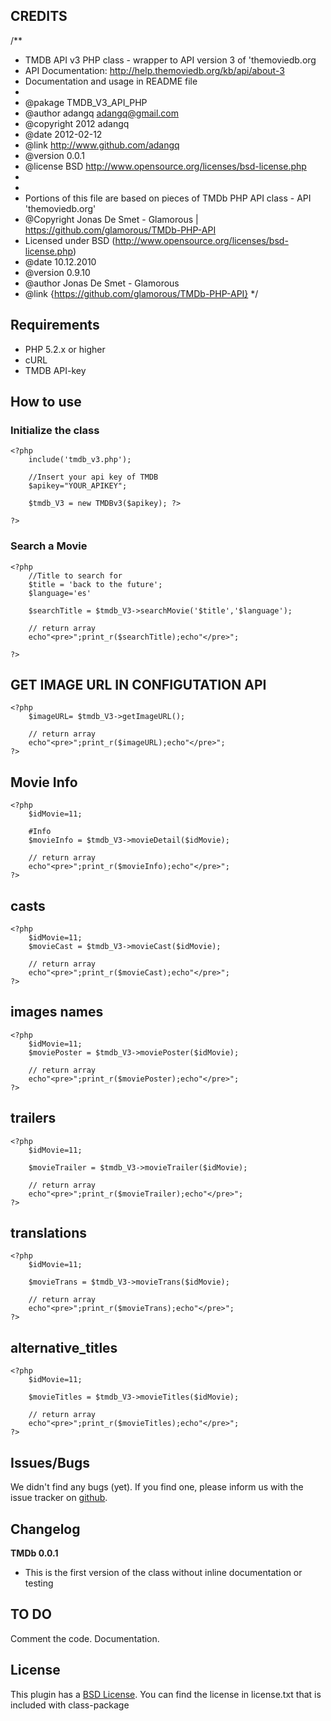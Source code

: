 ## CREDITS  ##

/**
* TMDB API v3 PHP class - wrapper to API version 3 of 'themoviedb.org
* API Documentation: http://help.themoviedb.org/kb/api/about-3
* Documentation and usage in README file
*
* @pakage TMDB_V3_API_PHP
* @author adangq <adangq@gmail.com>
* @copyright 2012 adangq
* @date 2012-02-12
* @link http://www.github.com/adangq
* @version 0.0.1
* @license BSD http://www.opensource.org/licenses/bsd-license.php
*
*
* Portions of this file are based on pieces of TMDb PHP API class - API 'themoviedb.org'
* @Copyright Jonas De Smet - Glamorous | https://github.com/glamorous/TMDb-PHP-API
* Licensed under BSD (http://www.opensource.org/licenses/bsd-license.php)
* @date 10.12.2010
* @version 0.9.10
* @author Jonas De Smet - Glamorous
* @link {https://github.com/glamorous/TMDb-PHP-API}
*/





## Requirements ##

- PHP 5.2.x or higher
- cURL
- TMDB API-key

## How to use ##

### Initialize the class ###

    <?php
	    include('tmdb_v3.php');
	    
		//Insert your api key of TMDB    
		$apikey="YOUR_APIKEY";

		$tmdb_V3 = new TMDBv3($apikey);	?>

	?>

### Search a Movie ###

    <?php
		//Title to search for
		$title = 'back to the future';
		$language='es'

		$searchTitle = $tmdb_V3->searchMovie('$title','$language');

		// return array
		echo"<pre>";print_r($searchTitle);echo"</pre>";

    ?>


## GET IMAGE URL IN CONFIGUTATION API ##
	<?php
		$imageURL= $tmdb_V3->getImageURL();

		// return array
		echo"<pre>";print_r($imageURL);echo"</pre>";
	?>

## Movie Info  ##

	<?php
		$idMovie=11;

		#Info
		$movieInfo = $tmdb_V3->movieDetail($idMovie);

		// return array
		echo"<pre>";print_r($movieInfo);echo"</pre>";
	?>

## casts ##
	<?php
		$idMovie=11;
		$movieCast = $tmdb_V3->movieCast($idMovie);
	
		// return array
		echo"<pre>";print_r($movieCast);echo"</pre>";
	?>

## images names ##
	<?php
		$idMovie=11;
		$moviePoster = $tmdb_V3->moviePoster($idMovie);

		// return array
		echo"<pre>";print_r($moviePoster);echo"</pre>";
	?>

## trailers ##
	<?php
		$idMovie=11;

		$movieTrailer = $tmdb_V3->movieTrailer($idMovie);

		// return array
		echo"<pre>";print_r($movieTrailer);echo"</pre>";
	?>

## translations ##
	<?php
		$idMovie=11;

		$movieTrans = $tmdb_V3->movieTrans($idMovie);

		// return array
		echo"<pre>";print_r($movieTrans);echo"</pre>";
	?>

## alternative_titles ##
	<?php
		$idMovie=11;

		$movieTitles = $tmdb_V3->movieTitles($idMovie);

		// return array
		echo"<pre>";print_r($movieTitles);echo"</pre>";
	?>

## Issues/Bugs ##

We didn't find any bugs (yet). If you find one, please inform us with the issue tracker on [github](http://github.com/glamorous/TMDb-PHP-API/issues).

## Changelog ##


**TMDb 0.0.1**

- This is the first version of the class without inline documentation or testing   

## TO DO ##

Comment the code.
Documentation.


## License ##

This plugin has a [BSD License](http://www.opensource.org/licenses/bsd-license.php). You can find the license in license.txt that is included with class-package


